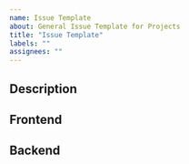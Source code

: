 ```yaml
---
name: Issue Template
about: General Issue Template for Projects
title: "Issue Template"
labels: ""
assignees: ""
---
```


## Description

<!-- What is the issue presented/required for the project -->

## Frontend

<!-- What dependencies are present on the frontend, what dependencies exist?-->

## Backend

<!-- What dependencies are present on the backend, are there any logic/external data required? >
